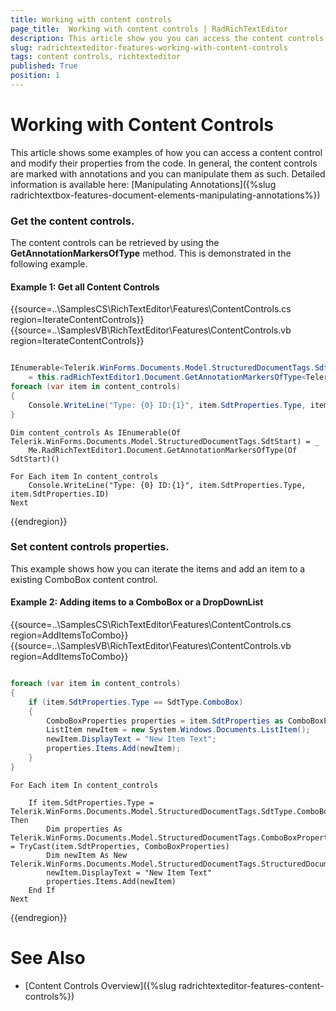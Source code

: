 ```yaml
---
title: Working with content controls
page_title:  Working with content controls | RadRichTextEditor
description: This article show you you can access the content controls in code
slug: radrichtexteditor-features-working-with-content-controls
tags: content controls, richtexteditor
published: True
position: 1
---
```


# Working with Content Controls

This article shows some examples of how you can access a content control and modify their properties from the code. In general, the content controls are marked with annotations and you can manipulate them as such. Detailed information is available here: [Manipulating Annotations]({%slug radrichtextbox-features-document-elements-manipulating-annotations%}) 

### Get the content controls. 

The content controls can be retrieved by using the __GetAnnotationMarkersOfType__ method. This is demonstrated in the following example. 

#### Example 1: Get all Content Controls

{{source=..\SamplesCS\RichTextEditor\Features\ContentControls.cs region=IterateContentControls}} 
{{source=..\SamplesVB\RichTextEditor\Features\ContentControls.vb region=IterateContentControls}} 

````C# 

IEnumerable<Telerik.WinForms.Documents.Model.StructuredDocumentTags.SdtStart> content_controls
    = this.radRichTextEditor1.Document.GetAnnotationMarkersOfType<Telerik.WinForms.Documents.Model.StructuredDocumentTags.SdtStart>();
foreach (var item in content_controls)
{
    Console.WriteLine("Type: {0} ID:{1}", item.SdtProperties.Type, item.SdtProperties.ID);
}


````
````VB.NET 
Dim content_controls As IEnumerable(Of Telerik.WinForms.Documents.Model.StructuredDocumentTags.SdtStart) = _
    Me.RadRichTextEditor1.Document.GetAnnotationMarkersOfType(Of SdtStart)()

For Each item In content_controls
    Console.WriteLine("Type: {0} ID:{1}", item.SdtProperties.Type, item.SdtProperties.ID)
Next

````

{{endregion}} 
  

### Set content controls properties.

This example shows how you can iterate the items and add an item to a existing ComboBox content control. 

#### Example 2: Adding items to a ComboBox or a DropDownList

{{source=..\SamplesCS\RichTextEditor\Features\ContentControls.cs region=AddItemsToCombo}} 
{{source=..\SamplesVB\RichTextEditor\Features\ContentControls.vb region=AddItemsToCombo}} 

````C# 

foreach (var item in content_controls)
{
    if (item.SdtProperties.Type == SdtType.ComboBox)
    {
        ComboBoxProperties properties = item.SdtProperties as ComboBoxProperties;
        ListItem newItem = new System.Windows.Documents.ListItem();
        newItem.DisplayText = "New Item Text";
        properties.Items.Add(newItem);
    }
}


````
````VB.NET 
For Each item In content_controls

    If item.SdtProperties.Type = Telerik.WinForms.Documents.Model.StructuredDocumentTags.SdtType.ComboBox Then
        Dim properties As Telerik.WinForms.Documents.Model.StructuredDocumentTags.ComboBoxProperties = TryCast(item.SdtProperties, ComboBoxProperties)
        Dim newItem As New Telerik.WinForms.Documents.Model.StructuredDocumentTags.StructuredDocumentTagProperties.ListItem()
        newItem.DisplayText = "New Item Text"
        properties.Items.Add(newItem)
    End If
Next

````

{{endregion}} 


# See Also
* [Content Controls Overview]({%slug radrichtexteditor-features-content-controls%})